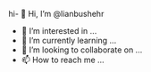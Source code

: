 hi- 👋 Hi, I’m @lianbushehr
- 👀 I’m interested in ...
- 🌱 I’m currently learning ...
- 💞️ I’m looking to collaborate on ...
- 📫 How to reach me ...

<!---
lianbushehr/lianbushehr is a ✨ special ✨ repository because its `README.md` (this file) appears on your GitHub profile.
You can click the Preview link to take a look at your changes.
--->
